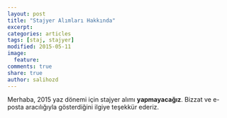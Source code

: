 ```yaml
---
layout: post
title: "Stajyer Alımları Hakkında"
excerpt:
categories: articles
tags: [staj, stajyer]
modified: 2015-05-11
image:
  feature:
comments: true
share: true
author: salihozd
---
```


Merhaba, 2015 yaz dönemi için stajyer alımı **yapmayacağız**. Bizzat ve e-posta aracılığıyla gösterdiğini ilgiye
teşekkür ederiz.
